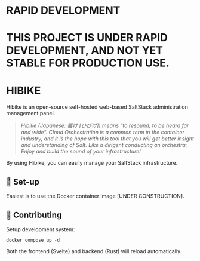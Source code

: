 # RAPID DEVELOPMENT
# THIS PROJECT IS UNDER RAPID DEVELOPMENT, AND NOT YET STABLE FOR PRODUCTION USE.

# HIBIKE

Hibike is an open-source self-hosted web-based SaltStack administration management panel.

> *Hibike (Japanese: 響け [ひびけ]) means "to resound; to be heard far and wide". Cloud Orchestration is a common term in the container industry, and it is the hope with this tool that you will get better insight and understanding of Salt. Like a dirigent conducting an orchestra; Enjoy and build the sound of your infrastructure!*

By using Hibike, you can easily manage your SaltStack infrastructure.

## 🔧 Set-up

Easiest is to use the Docker container image [UNDER CONSTRUCTION].

## 💖 Contributing

Setup development system:
```
docker compose up -d
```

Both the frontend (Svelte) and backend (Rust) will reload automatically.